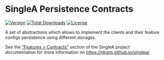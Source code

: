 # SingleA Persistence Contracts

[![Version](http://poser.pugx.org/nbgrp/singlea-persistence-contracts/version)](https://packagist.org/packages/nbgrp/singlea-persistence-contracts)
[![Total Downloads](http://poser.pugx.org/nbgrp/singlea-persistence-contracts/downloads)](https://packagist.org/packages/nbgrp/singlea-persistence-contracts)
[![License](http://poser.pugx.org/nbgrp/singlea-persistence-contracts/license)](https://packagist.org/packages/nbgrp/singlea-persistence-contracts)

A set of abstractions which allows to implement the clients and their feature configs persistence
using different storages.

See the ["Features > Contracts"](https://nbgrp.github.io/singlea/features/contracts/) section of the
SingleA project documentation for more information on https://nbgrp.github.io/singlea/.
